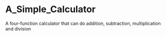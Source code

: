 # A_Simple_Calculator
A four-function calculator  that can do addition, subtraction, multiplication and division
